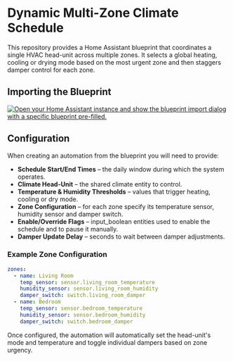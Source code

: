 # Dynamic Multi-Zone Climate Schedule

This repository provides a Home Assistant blueprint that coordinates a single HVAC head-unit across multiple zones. It selects a global heating, cooling or drying mode based on the most urgent zone and then staggers damper control for each zone.

## Importing the Blueprint

[![Open your Home Assistant instance and show the blueprint import dialog with a specific blueprint pre-filled.](https://my.home-assistant.io/badges/blueprint_import.svg)](https://my.home-assistant.io/redirect/blueprint_import/?blueprint_url=https%3A%2F%2Fgithub.com%2Fbarneyonline%2Fha-multi-zone-climate%2Fblob%2Fmain%2Fblueprints%2Fautomation%2Fmulti_zone_climate.yaml)

## Configuration

When creating an automation from the blueprint you will need to provide:

- **Schedule Start/End Times** – the daily window during which the system operates.
- **Climate Head-Unit** – the shared climate entity to control.
- **Temperature & Humidity Thresholds** – values that trigger heating, cooling or dry mode.
- **Zone Configuration** – for each zone specify its temperature sensor, humidity sensor and damper switch.
- **Enable/Override Flags** – input_boolean entities used to enable the schedule and to pause it manually.
- **Damper Update Delay** – seconds to wait between damper adjustments.

### Example Zone Configuration

```yaml
zones:
  - name: Living Room
    temp_sensor: sensor.living_room_temperature
    humidity_sensor: sensor.living_room_humidity
    damper_switch: switch.living_room_damper
  - name: Bedroom
    temp_sensor: sensor.bedroom_temperature
    humidity_sensor: sensor.bedroom_humidity
    damper_switch: switch.bedroom_damper
```

Once configured, the automation will automatically set the head-unit's mode and temperature and toggle individual dampers based on zone urgency.
